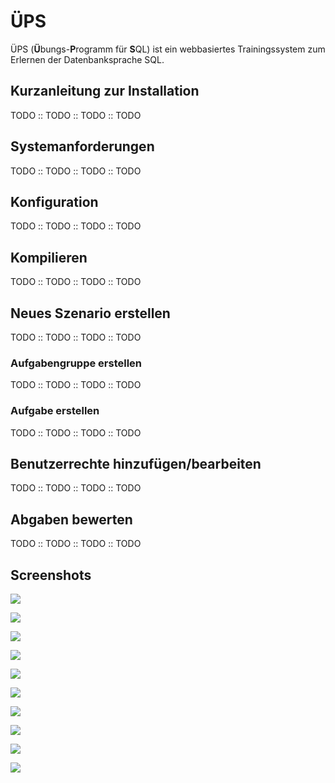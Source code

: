 # ÜPS
ÜPS (**Ü**bungs-**P**rogramm für **S**QL) ist ein webbasiertes Trainingssystem zum Erlernen der Datenbanksprache SQL.

## Kurzanleitung zur Installation
TODO :: TODO :: TODO :: TODO

## Systemanforderungen
TODO :: TODO :: TODO :: TODO

## Konfiguration
TODO :: TODO :: TODO :: TODO

## Kompilieren
TODO :: TODO :: TODO :: TODO

## Neues Szenario erstellen
TODO :: TODO :: TODO :: TODO

### Aufgabengruppe erstellen
TODO :: TODO :: TODO :: TODO

### Aufgabe erstellen
TODO :: TODO :: TODO :: TODO

## Benutzerrechte hinzufügen/bearbeiten
TODO :: TODO :: TODO :: TODO

## Abgaben bewerten
TODO :: TODO :: TODO :: TODO


## Screenshots
![](res/screenshots/ueps_01.png)

![](res/screenshots/ueps_02.png)

![](res/screenshots/ueps_03.png)

![](res/screenshots/ueps_04.png)

![](res/screenshots/ueps_05.png)

![](res/screenshots/ueps_06.png)

![](res/screenshots/ueps_07.png)

![](res/screenshots/ueps_08.png)

![](res/screenshots/ueps_09.png)

![](res/screenshots/ueps_10.png)
